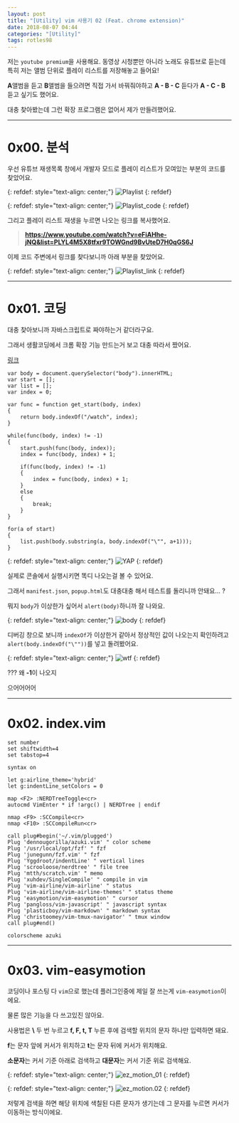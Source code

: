 ```yaml
---
layout: post
title: "[Utility] vim 사용기 02 (Feat. chrome extension)"
date: 2018-08-07 04:44
categories: "[Utility]"
tags: rotles98
---
```


저는 `youtube premium`을 사용해요. 동영상 시청뿐만 아니라 노래도 유튜브로 듣는데 특히 저는 앨범 단위로 플레이 리스트를 저장해놓고 들어요!

**A**앨범을 듣고 **B**앨범을 들으려면 직접 가서 바꿔줘야하고 **A - B - C** 듣다가 **A - C - B** 듣고 싶기도 했어요.

대충 찾아봤는데 그런 확장 프로그램은 없어서 제가 만들려했어요.

- - -
# 0x00. 분석

우선 유튜브 재생목록 창에서 개발자 모드로 플레이 리스트가 모여있는 부분의 코드를 찾았어요.

{: refdef: style="text-align: center;"}
![Playlist](/img/Utility/02/01.png)
{: refdef}

{: refdef: style="text-align: center;"}
![Playlist_code](/img/Utility/02/02.png)
{: refdef}

그리고 플레이 리스트 재생을 누르면 나오는 링크를 복사했어요.

> **https://www.youtube.com/watch?v=eFiAHhe-jNQ&list=PLYL4M5X8tfxr9TOWGnd9BvUteD7H0qGS6J**

이제 코드 주변에서 링크를 찾다보니까 아래 부분을 찾았어요.

{: refdef: style="text-align: center;"}
![Playlist_link](/img/Utility/02/03.png)
{: refdef}

- - -
# 0x01. 코딩

대충 찾아보니까 자바스크립트로 짜야하는거 같더라구요.

그래서 생활코딩에서 크롬 확장 기능 만드는거 보고 대충 따라서 짰어요.

[링크](https://opentutorials.org/course/2897/14051)

```
var body = document.querySelector("body").innerHTML;
var start = [];
var list = [];
var index = 0;

var func = function get_start(body, index)
{
	return body.indexOf("/watch", index);
}

while(func(body, index) != -1)
{
	start.push(func(body, index));
	index = func(body, index) + 1;

	if(func(body, index) != -1)
	{
		index = func(body, index) + 1;
	}
	else
	{
		break;
	}
}

for(a of start)
{
	list.push(body.substring(a, body.indexOf("\"", a+1)));
}
```

{: refdef: style="text-align: center;"}
![YAP](/img/Utility/02/04.png)
{: refdef}

실제로 콘솔에서 실행시키면 똑디 나오는걸 볼 수 있어요.

그래서 `manifest.json`, `popup.html`도 대충대충 해서 테스트를 돌리니까 안돼요... ?

뭐지 `body`가 이상한가 싶어서 `alert(body)`하니까 잘 나와요.

{: refdef: style="text-align: center;"}
![body](/img/Utility/02/05.png)
{: refdef}

디버깅 창으로 보니까 `indexOf`가 이상한거 같아서 정상적인 값이 나오는지 확인하려고 `alert(body.indexOf("\""))`를 넣고 돌려봤어요.

{: refdef: style="text-align: center;"}
![wtf](/img/Utility/02/06.png)
{: refdef}

??? 왜 **-1**이 나오지

으어어어어

- - -
# 0x02. index.vim

```
set number
set shiftwidth=4
set tabstop=4

syntax on

let g:airline_theme='hybrid'
let g:indentLine_setColors = 0

map <F2> :NERDTreeToggle<cr>
autocmd VimEnter * if !argc() | NERDTree | endif

nmap <F9> :SCCompile<cr>
nmap <F10> :SCCompileRun<cr>

call plug#begin('~/.vim/plugged')
Plug 'dennougorilla/azuki.vim' " color scheme
Plug '/usr/local/opt/fzf' " fzf
Plug 'junegunn/fzf.vim' " fzf
Plug 'Yggdroot/indentLine' " vertical lines
Plug 'scrooloose/nerdtree' " file tree
Plug 'mtth/scratch.vim' " memo
Plug 'xuhdev/SingleCompile' " compile in vim
Plug 'vim-airline/vim-airline' " status
Plug 'vim-airline/vim-airline-themes' " status theme
Plug 'easymotion/vim-easymotion' " cursor
Plug 'pangloss/vim-javascript' " javascript syntax
Plug 'plasticboy/vim-markdown' " markdown syntax
Plug 'christoomey/vim-tmux-navigator' " tmux window
call plug#end()

colorscheme azuki
```

- - -
# 0x03. vim-easymotion

코딩이나 포스팅 다 `vim`으로 했는데 플러그인중에 제일 잘 쓰는게 `vim-easymotion`이에요.

물론 많은 기능을 다 쓰고있진 않아요.

사용법은 **\\** 두 번 누르고 **f, F, t, T** 누른 후에 검색할 위치의 문자 하나만 입력하면 돼요.

**f**는 문자 앞에 커서가 위치하고 **t**는 문자 뒤에 커서가 위치해요.

**소문자**는 커서 기준 아래로 검색하고 **대문자**는 커서 기준 위로 검색해요.

{: refdef: style="text-align: center;"}
![ez_motion_01](/img/Utility/02/07.png)
{: refdef}

{: refdef: style="text-align: center;"}
![ez_motion.02](/img/Utility/02/08.png)
{: refdef}

저렇게 검색을 하면 해당 위치에 색칠된 다른 문자가 생기는데 그 문자를 누르면 커서가 이동하는 방식이에요.

